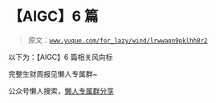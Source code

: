 # 【AIGC】6 篇

> 原文：[`www.yuque.com/for_lazy/wind/lrwwapn9pklhh8r2`](https://www.yuque.com/for_lazy/wind/lrwwapn9pklhh8r2)

以下为：【AIGC】6 篇相关风向标

完整生财周报见懒人专属群~

公众号懒人搜索，[懒人专属群分享](https://lazybook.fun/#/blog/group)